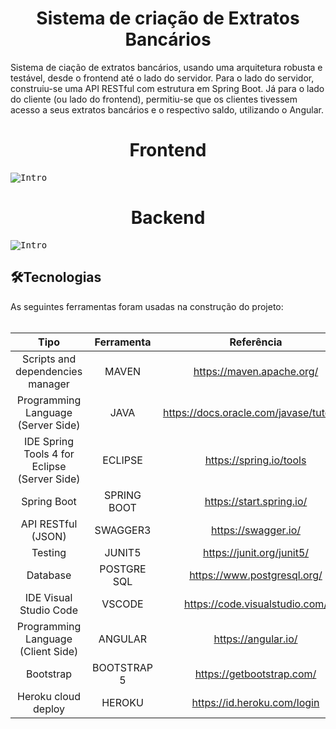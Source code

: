 <h1 align="center"> Sistema de criação de Extratos Bancários </h1>
Sistema de ciação de extratos bancários, usando uma arquitetura robusta e testável, desde o frontend até o lado do servidor.
Para o lado do servidor, construiu-se uma API RESTful com estrutura em Spring Boot.
Já para o lado do cliente (ou lado do frontend), permitiu-se que os clientes tivessem acesso a seus extratos bancários e o respectivo saldo, utilizando o Angular.
<p><p/>
<p align="center">
<h1 align="center"> Frontend</h1>
  <kbd>
    <img src="https://i.imgur.com/a30QmTR.gif" alt="Intro">
  </kbd>
  <p/>
  <h1 align="center"> Backend</h1>
  <kbd>
    <img src="https://i.imgur.com/pYxkHBg.png" alt="Intro">
  </kbd>

<h2> 🛠Tecnologias </h2>
As seguintes ferramentas foram usadas na construção do projeto:<br><br>


|                Tipo                |      Ferramenta      |                Referência                |
| :--------------------------------: | :------------------: | :--------------------------------------: |
|  Scripts and dependencies manager  |        MAVEN         |         https://maven.apache.org/        |
| Programming Language (Server Side) |         JAVA         | https://docs.oracle.com/javase/tutorial/ |
|IDE Spring Tools 4 for Eclipse (Server Side)|       ECLIPSE        |          https://spring.io/tools         |
|            Spring Boot             |     SPRING BOOT      |         https://start.spring.io/         |
|         API RESTful (JSON)         |       SWAGGER3       |           https://swagger.io/            |
|              Testing               |        JUNIT5        |        https://junit.org/junit5/         |
|              Database              |     POSTGRE SQL      |       https://www.postgresql.org/        |
|       IDE Visual Studio Code       |       VSCODE         |       https://code.visualstudio.com/     |
| Programming Language (Client Side) |       ANGULAR        |           https://angular.io/            |
|             Bootstrap              |     BOOTSTRAP 5      |        https://getbootstrap.com/         |
|        Heroku cloud deploy         |       HEROKU         |        https://id.heroku.com/login       |

<br>
<br>
  
  
